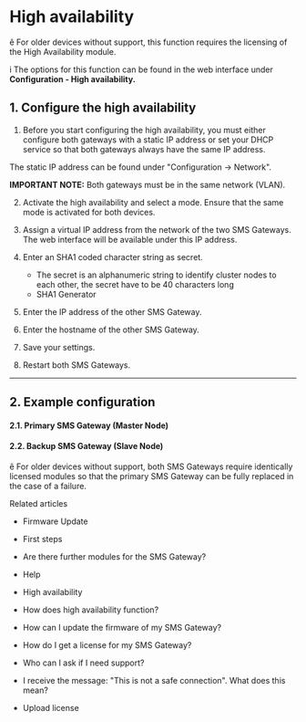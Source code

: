 # High availability

ê For older devices without support, this function requires the licensing of
the High Availability module.

i The options for this function can be found in the web interface under
**Configuration - High availability.**

## 1\. Configure the high availability

  1. Before you start configuring the high availability, you must either configure both gateways with a static IP address or set your DHCP service so that both gateways always have the same IP address.

The static IP address can be found under "Configuration -> Network".

**IMPORTANT NOTE:** Both gateways must be in the same network (VLAN).

  2. Activate the high availability and select a mode. Ensure that the same mode is activated for both devices.  
  

  3. Assign a virtual IP address from the network of the two SMS Gateways. The web interface will be available under this IP address.  
  

  4. Enter an SHA1 coded character string as secret. 
     * The secret is an alphanumeric string to identify cluster nodes to each other, the secret have to be 40 characters long
     * SHA1 Generator  
  

  5. Enter the IP address of the other SMS Gateway.  
  

  6. Enter the hostname of the other SMS Gateway.  
  

  7. Save your settings.  
  

  8. Restart both SMS Gateways.

* * *

## 2\. Example configuration

#### 2.1. Primary SMS Gateway (Master Node)

#### 2.2. Backup SMS Gateway (Slave Node)

ê For older devices without support, both SMS Gateways require identically
licensed modules so that the primary SMS Gateway can be fully replaced in the
case of a failure.

Related articles

  * Firmware Update

  * First steps 

  * Are there further modules for the SMS Gateway?

  * Help

  * High availability

  * How does high availability function?

  * How can I update the firmware of my SMS Gateway?

  * How do I get a license for my SMS Gateway?

  * Who can I ask if I need support?

  * I receive the message: "This is not a safe connection". What does this mean?

  * Upload license

